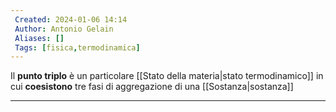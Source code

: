 ```yaml
---
 Created: 2024-01-06 14:14
 Author: Antonio Gelain
 Aliases: []
 Tags: [fisica,termodinamica]
---
```


Il **punto triplo** è un particolare [[Stato della materia|stato termodinamico]] in cui **coesistono** tre fasi di aggregazione di una [[Sostanza|sostanza]]

---

